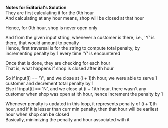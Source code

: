 <b>Notes for Editorial's Solution</b>
<br>They are first calculating it for the 0th hour
<br>And calculating at any hour means, shop will be closed at that hour

Hence, for 0th hour, shop is never open only

And from the given input string, whenever a customer is there, i.e., 'Y' is there, that would amount to penalty
<br>Hence, first traversal is for the string to compute total penalty, by incrementing penalty by 1 every time 'Y' is encountered

Once that is done, they are checking for each hour
<br>That is, what happens if shop is closed after ith hour

So if input[i] == 'Y', and we close at (i + 1)th hour, we were able to serve 1 customer and decrement total penalty by 1
<br>Else if input[i] == 'N', and we close at (i + 1)th hour, there wasn't any customer when shop was open at ith hour, hence increment the penalty by 1

Whenever penalty is updated in this loop, it represents penalty of (i + 1)th hour, and if it is lesser than curr min penalty, then that hour will be earliest hour when shop can be closed
<br>Basically, minimizing the penalty and hour associated with it

